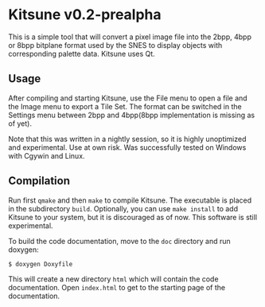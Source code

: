 # Kitsune v0.2-prealpha
This is a simple tool that will convert a pixel image file into
the 2bpp, 4bpp or 8bpp bitplane format used by the SNES to display objects with
corresponding palette data. Kitsune uses Qt.

## Usage
After compiling and starting Kitsune, use the File menu to open a file and
the Image menu to export a Tile Set. The format can be switched in the
Settings menu between 2bpp and 4bpp(8bpp implementation is missing as of
yet).

Note that this was written in a nightly session, so it is highly unoptimized
and experimental. Use at own risk. Was successfully tested on Windows with Cgywin
and Linux.

## Compilation
Run first `qmake` and then `make` to compile Kitsune. The executable is
placed in the subdirectory `build`. Optionally, you can use `make install` to
add Kitsune to your system, but it is discouraged as of now. This software is
still experimental.

To build the code documentation, move to the `doc` directory and run doxygen:
```
$ doxygen Doxyfile
```
This will create a new directory `html` which will contain the code documentation.
Open `index.html` to get to the starting page of the documentation.
